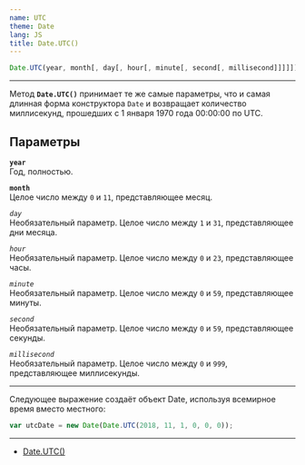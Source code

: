 ```yaml
---
name: UTC
theme: Date
lang: JS
title: Date.UTC()
---
```


```js
Date.UTC(year, month[, day[, hour[, minute[, second[, millisecond]]]]])
```

---

Метод **`Date.UTC()`** принимает те же самые параметры, что и самая длинная форма конструктора `Date` и возвращает количество миллисекунд, прошедших с 1 января 1970 года 00:00:00 по UTC.

## Параметры

**`year`**<br />
Год, полностью.

**`month`**<br />
Целое число между `0` и `11`, представляющее месяц.

_`day`_<br />
Необязательный параметр. Целое число между `1` и `31`, представляющее дни месяца.

_`hour`_<br />
Необязательный параметр. Целое число между `0` и `23`, представляющее часы.

_`minute`_<br />
Необязательный параметр. Целое число между `0` и `59`, представляющее минуты.

_`second`_<br />
Необязательный параметр. Целое число между `0` и `59`, представляющее секунды.

_`millisecond`_<br />
Необязательный параметр. Целое число между `0` и `999`, представляющее миллисекунды.

---

Следующее выражение создаёт объект Date, используя всемирное время вместо местного:

```js
var utcDate = new Date(Date.UTC(2018, 11, 1, 0, 0, 0));
```

---

- [Date.UTC()](https://developer.mozilla.org/ru/docs/Web/JavaScript/Reference/Global_Objects/Date/UTC)
